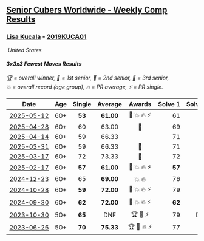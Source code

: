 <style>table {white-space: nowrap;}</style>
<link rel="stylesheet" type="text/css" href="/scw-comp/css/flags.css" />

## [Senior Cubers Worldwide - Weekly Comp Results](/scw-comp/results/)
### [Lisa Kucala](README.md) - [2019KUCA01](https://www.worldcubeassociation.org/persons/2019KUCA01?event=333fm)

<i class="flag flag-US" />&nbsp;United States

#### 3x3x3 Fewest Moves Results

<span style="white-space: nowrap;">🏆 = overall winner</span>, <span style="white-space: nowrap;">🥇 = 1st senior</span>, <span style="white-space: nowrap;">🥈 = 2nd senior</span>, <span style="white-space: nowrap;">🥉 = 3rd senior</span>, <span style="white-space: nowrap;">💥 = overall record (age group)</span>, <span style="white-space: nowrap;">🔥 = PR average</span>, <span style="white-space: nowrap;">⚡ = PR single</span>.

| Date | Age | Single | Average | Awards | Solve 1 | Solve 2 | Solve 3 | Solution |
| :--: | :--: | :--: | :--: | :--: | --: | --: | --: | :-- |
| [2025-05-12](../../results/2025-05-12/333fm.md) | 60+ | **53** | **61.00** | 🥈 💥 🔥 ⚡ | 61 | **53** | 69 | [Desktop](https://www.facebook.com/events/1199638985139585/permalink/1202269134876570) / [Mobile](https://m.facebook.com/events/1199638985139585?view=permalink&id=1202269134876570) |
| [2025-04-28](../../results/2025-04-28/333fm.md) | 60+ | 60 | 63.00 | 🥉 | 69 | 60 | 60 | [Desktop](https://www.facebook.com/events/1184675719499464/permalink/1188679472432422) / [Mobile](https://m.facebook.com/events/1184675719499464?view=permalink&id=1188679472432422) |
| [2025-04-14](../../results/2025-04-14/333fm.md) | 60+ | 59 | 66.33 |  | 71 | 59 | 69 | [Desktop](https://www.facebook.com/events/1333469884550778/permalink/1337213517509748) / [Mobile](https://m.facebook.com/events/1333469884550778?view=permalink&id=1337213517509748) |
| [2025-03-31](../../results/2025-03-31/333fm.md) | 60+ | 59 | 66.33 | 🥇 | 71 | 59 | 69 | [Desktop](https://www.facebook.com/events/1407577470408937/permalink/1414094933090524) / [Mobile](https://m.facebook.com/events/1407577470408937?view=permalink&id=1414094933090524) |
| [2025-03-17](../../results/2025-03-17/333fm.md) | 60+ | 72 | 73.33 | 🥈 | 72 | 76 | 72 | [Desktop](https://www.facebook.com/events/1337425114124627/permalink/1346684283198710) / [Mobile](https://m.facebook.com/events/1337425114124627?view=permalink&id=1346684283198710) |
| [2025-02-17](../../results/2025-02-17/333fm.md) | 60+ | **57** | **61.00** | 🥉 💥 🔥 ⚡ | **57** | 61 | 65 | [Desktop](https://www.facebook.com/events/1135701151362285/permalink/1142556754010058) / [Mobile](https://m.facebook.com/events/1135701151362285?view=permalink&id=1142556754010058) |
| [2024-12-23](../../results/2024-12-23/333fm.md) | 60+ | 65 | **69.00** | 💥 🔥 | 76 | 66 | 65 | [Desktop](https://www.facebook.com/events/1089321362895258/permalink/1094776372349757) / [Mobile](https://m.facebook.com/events/1089321362895258?view=permalink&id=1094776372349757) |
| [2024-10-28](../../results/2024-10-28/333fm.md) | 60+ | **59** | **72.00** | 🥉 💥 🔥 ⚡ | 79 | **59** | 78 | [Desktop](https://www.facebook.com/events/1698508710710568/permalink/1701884960372943) / [Mobile](https://m.facebook.com/events/1698508710710568?view=permalink&id=1701884960372943) |
| [2024-09-30](../../results/2024-09-30/333fm.md) | 60+ | **62** | **72.00** | 🥈 💥 🔥 ⚡ | **62** | 78 | 76 | [Desktop](https://www.facebook.com/events/1279731716520453/permalink/1282872156206409) / [Mobile](https://m.facebook.com/events/1279731716520453?view=permalink&id=1282872156206409) |
| [2023-10-30](../../results/2023-10-30/333fm.md) | 50+ | **65** | DNF | 🏆 🥇 ⚡ | 79 | DNF | **65** | [Desktop](https://www.facebook.com/events/220502457586087/permalink/226206240349042) / [Mobile](https://m.facebook.com/events/220502457586087?view=permalink&id=226206240349042) |
| [2023-06-26](../../results/2023-06-26/333fm.md) | 50+ | **70** | **75.33** | 🏆 🥇 🔥 ⚡ | 77 | 79 | **70** | [Desktop](https://www.facebook.com/events/1321118992086970/permalink/1323448645187338) / [Mobile](https://m.facebook.com/events/1321118992086970?view=permalink&id=1323448645187338) |


<!-- Global site tag (gtag.js) - Google Analytics -->
<script async src="https://www.googletagmanager.com/gtag/js?id=UA-86348435-3"></script>
<script>window.dataLayer = window.dataLayer || []; function gtag() {dataLayer.push(arguments);} gtag('js', new Date()); gtag('config', 'UA-86348435-3');</script>

